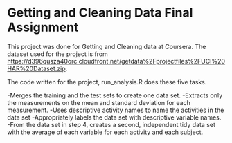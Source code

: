 Getting and Cleaning Data Final Assignment
==========================================

This project was done for Getting and Cleaning data at Coursera.
The dataset used for the project is from https://d396qusza40orc.cloudfront.net/getdata%2Fprojectfiles%2FUCI%20HAR%20Dataset.zip.

The code written for the project, run_analysis.R does these five tasks.

  -Merges the training and the test sets to create one data set.
  -Extracts only the measurements on the mean and standard deviation for each measurement. 
  -Uses descriptive activity names to name the activities in the data set
  -Appropriately labels the data set with descriptive variable names. 
  -From the data set in step 4, creates a second, independent tidy data set with the average of each variable for     each activity and each subject.


